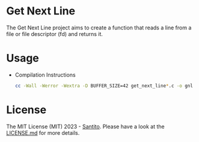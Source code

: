 # Get Next Line
The Get Next Line project aims to create a function that reads a line from a file or file descriptor (fd) and returns it.
# Usage

- Compilation Instructions

    ```bash
    cc -Wall -Werror -Wextra -D BUFFER_SIZE=42 get_next_line*.c -o gnl
    ```

# License


The MIT License (MIT) 2023 - [Santito](https://github.com/San-tito/). Please have a look at the [LICENSE.md](LICENSE.md) for more details.
